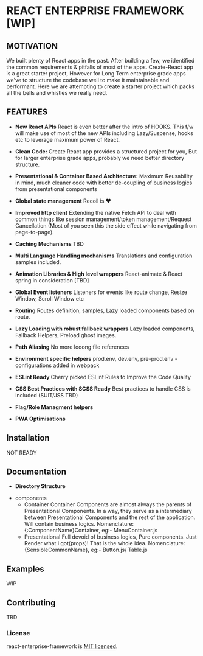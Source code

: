 # REACT ENTERPRISE FRAMEWORK [WIP]

## MOTIVATION

We built plenty of React apps in the past. After building a few, we identified the common requirements & pitfalls of most
of the apps. Create-React app is a great starter project, However for Long Term enterprise grade apps we've to structure 
the codebase well to make it maintainable and performant. Here we are attempting to create a starter project which packs
all the bells and whistles we really need.


## FEATURES

* **New React APIs** React is even better after the intro of HOOKS. This f/w will make use of most of the new APIs including Lazy/Suspense, hooks etc to leverage maximum power of React.
* **Clean Code:** Create React app provides a structured project for you, But for larger enterprise grade apps, probably we need better directory structure.
* **Presentational & Container Based Architecture:** Maximum Reusability in mind, much cleaner code with better de-coupling of business logics from presentational components
* **Global state management** Recoil is :hearts:

* **Improved http client** Extending the native Fetch API to deal with common things like session management/token management/Request Cancellation (Most of you seen this the side effect while navigating from page-to-page).
* **Caching Mechanisms** TBD
* **Multi Language Handling mechanisms** Translations and configuration samples included.
* **Animation Libraries & High level wrappers** React-animate & React spring in consideration [TBD]

* **Global Event listeners** Listeners for events like route change, Resize Window, Scroll Window etc
* **Routing** Routes definition, samples, Lazy loaded components based on route.
* **Lazy Loading with robust fallback wrappers** Lazy loaded components, Fallback Helpers, Preload ghost images.
* **Path Aliasing** No more looong file references
* **Environment specific helpers** prod.env, dev.env, pre-prod.env - configurations added in webpack

* **ESLint Ready** Cherry picked ESLint Rules to Improve the Code Quality
* **CSS Best Practices with SCSS Ready** Best practices to handle CSS is included (SUIT/JSS TBD)
* **Flag/Role Managment helpers**
* **PWA Optimisations**

## Installation

NOT READY

## Documentation

* **Directory Structure**

 - components
    - Container
        Container Components are almost always the parents of Presentational Components. In a way, they serve as a intermediary between Presentational Components and the rest of the application. Will contain business logics. 
        Nomenclature: {:ComponentName}Container, eg:- MenuContainer.js
    - Presentational
        Full devoid of business logics, Pure components. Just Render what i got(props)! That is the whole idea.
        Nomenclature: {SensibleCommonName}, eg:- Button.js/ Table.js


## Examples

WIP

## Contributing
TBD


### License

react-enterprise-framework is [MIT licensed](./LICENSE).
